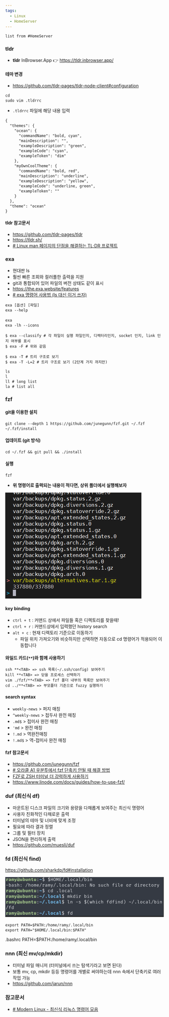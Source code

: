 ```yaml
---
tags:
  - Linux
  - HomeServer
---
```

```dataview
list from #HomeServer
```
### tldr
- **tldr** InBrowser.App 👉 https://tldr.inbrowser.app/

#### 테마 변경
- https://github.com/tldr-pages/tldr-node-client#configuration

```shell
cd
sudo vim .tldrrc
```

- `.tldrrc` 파일에 해당 내용 입력
```shell
{
  "themes": {
    "ocean": {
      "commandName": "bold, cyan",
      "mainDescription": "",
      "exampleDescription": "green",
      "exampleCode": "cyan",
      "exampleToken": "dim"
    },
    "myOwnCoolTheme": {
      "commandName": "bold, red",
      "mainDescription": "underline",
      "exampleDescription": "yellow",
      "exampleCode": "underline, green",
      "exampleToken": ""
    }
  },
  "theme": "ocean"
}
```

#### tldr 참고문서
- https://github.com/tldr-pages/tldr
- https://tldr.sh/
- [# Linux man 페이지의 단점을 해결하는 TL;DR 프로젝트](https://www.lesstif.com/lpt/linux-man-tl-dr-66715656.html)

### exa
- 현대판 ls
- 훨씬 빠른 조회와 컬러풀한 출력을 지원
- git과 통합되어 있어 파일의 버전 상태도 같이 표시
- https://the.exa.website/features
- [# exa 명령어 사용법 (ls 대신 이거 쓰자)](https://inpa.tistory.com/entry/Modern-Linux-%F0%9F%90%A7-exa-%EB%AA%85%EB%A0%B9%EC%96%B4-%EC%82%AC%EC%9A%A9%EB%B2%95-ls-%EB%8C%80%EC%8B%A0-%EC%9D%B4%EA%B1%B0-%EC%93%B0%EC%9E%90)
```shell
exa [옵션] [파일]
exa --help

exa
exa -lh --icons

$ exa --classify # 각 파일이 실행 파일인지, 디렉터리인지, socket 인지, link 인지 여부를 표시
$ exa -F # 위와 같음

$ exa -T # 트리 구조로 보기
$ exa -T -L=2 # 트리 구조로 보기 (2단계 가지 까지만)
```

```shell
ls
l 
ll # long list
la # list all
```

### fzf
#### git을 이용한 설치
```shell
git clone --depth 1 https://github.com/junegunn/fzf.git ~/.fzf
~/.fzf/install
```

#### 업데이트 (git 방식)
```shell
cd ~/.fzf && git pull && ./install
```

#### 실행
```shell
fzf
```
- **위 명령어로 출력되는 내용이 적다면, 상위 폴더에서 실행해보자**

![](assets/Linux%20최신%20명령어.png)
#### key binding
- `ctrl + t` : 커맨드 상에서 파일들 혹은 디렉토리를 찾을때!
- `ctrl + r` : 커맨드상에서 입력했던 history search
- `alt + c` : 현재 디렉토리 기준으로 이동하기
	- 파일 위치 가져오기와 비슷하지만 선택하면 자동으로 cd 명령어가 적용되어 이동합니다

#### 와일드 카드(`**`)와 함께 사용하기
```shell
ssh **<TAB> => ssh 목록(~/.ssh/config) 보여주기
kill **<TAB> => 닫을 프로세스 선택하기
vim ./fzf/**<TAB> => fzf 폴더 내부의 목록만 보여주기
cd ../**<TAB> => 부모폴더 기준으로 fuzzy 실행하기
```

#### search syntax
- `weekly-news` > 퍼지 매칭
- `^weekly-news` > 접두사 완전 매칭
- `.md$` > 접미사 완전 매칭
- `'md` > 완전 매칭
- `!.md` > 역완전매칭
- `!.md$` > 역-접미사 완전 매칭

#### fzf 참고문서
- https://github.com/junegunn/fzf
- [# 오라클 A1 우분투에서 fzf 단축키 안될 때 해결 방법](https://bonik.me/967/)
- [FZF로 ZSH 터미널 더 강력하게 사용하기](https://medium.com/harrythegreat/fzf%EB%A1%9C-zsh-%ED%84%B0%EB%AF%B8%EB%84%90-%EB%8D%94-%EA%B0%95%EB%A0%A5%ED%95%98%EA%B2%8C-%EC%82%AC%EC%9A%A9%ED%95%98%EA%B8%B0-730c20eb496b)
- https://www.linode.com/docs/guides/how-to-use-fzf/

### duf (최신식 df)
- 마운트된 디스크 파일의 크기와 용량을 다채롭게 보여주는 최신식 명령어
- 사용자 친화적인 다채로운 출력
- 터미널의 테마 및 너비에 맞게 조정
- 필요에 따라 결과 정렬
- 그룹 및 필터 장치
- JSON을 편리하게 출력
- https://github.com/muesli/duf

### fd (최신식 find)
https://github.com/sharkdp/fd#installation

![](assets/Linux%20최신%20명령어-1.png)

```shell
export PATH=$PATH:/home/ramy/.local/bin
export PATH="$HOME/.local/bin:$PATH"
```

.bashrc
PATH=$PATH:/home/ramy/.local/bin

### nnn (최신 mv/cp/mkdir)
- 터미널 파일 매니저 (터미널에서 쓰는 탐색기라고 보면 된다)
- 보통 mv, cp, mkdir 등등 명령어를 개별로 써야하는데 nnn 속에서 단축키로 여러 작업 가능
- https://github.com/jarun/nnn

### 참고문서
- [# Modern Linux - 최신식 리눅스 명령어 모음](https://inpa.tistory.com/entry/LINUX-%F0%9F%93%9A-%EB%AA%A8%EB%8D%98-%EB%A6%AC%EB%88%85%EC%8A%A4-%ED%84%B0%EB%AF%B8%EB%84%90%EC%9D%84-%ED%99%94%EB%A0%A4%ED%95%98%EA%B2%8C-%F0%9F%90%A7-%EC%B5%9C%EC%8B%A0%EC%8B%9D-CLI-%EB%AA%A8%EC%9D%8C#fd_%EC%B5%9C%EC%8B%A0%EC%8B%9D_find)
